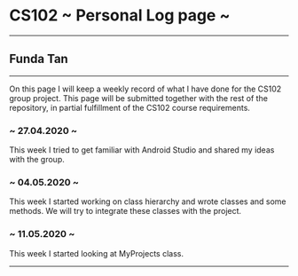 # CS102 ~ Personal Log page ~
****
## Funda Tan
****

On this page I will keep a weekly record of what I have done for the CS102 group project. This page will be submitted together with the rest of the repository, in partial fulfillment of the CS102 course requirements.

### ~ 27.04.2020  ~
This week I tried to get familiar with Android Studio and shared my ideas with the group.

### ~ 04.05.2020 ~
This week I started working on class hierarchy and wrote classes and some methods. We will try to integrate these classes with the project.

### ~ 11.05.2020 ~
This week I started looking at MyProjects class.

****
